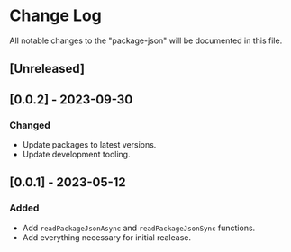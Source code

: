 # Change Log

All notable changes to the "package-json" will be documented in this file.

## [Unreleased]

## [0.0.2] - 2023-09-30

### Changed

- Update packages to latest versions.
- Update development tooling.

## [0.0.1] - 2023-05-12

### Added

- Add `readPackageJsonAsync` and `readPackageJsonSync` functions.
- Add everything necessary for initial realease.

<!--
See: https://common-changelog.org/

## [0.0.1] - 2023-01-01

### Changed

### Added

### Removed

### Fixed
-->
